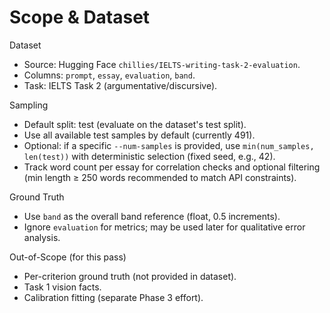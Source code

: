 # Scope & Dataset

Dataset
- Source: Hugging Face `chillies/IELTS-writing-task-2-evaluation`.
- Columns: `prompt`, `essay`, `evaluation`, `band`.
- Task: IELTS Task 2 (argumentative/discursive).

Sampling
- Default split: test (evaluate on the dataset's test split).
- Use all available test samples by default (currently 491).
- Optional: if a specific `--num-samples` is provided, use `min(num_samples, len(test))` with deterministic selection (fixed seed, e.g., 42).
- Track word count per essay for correlation checks and optional filtering (min length ≥ 250 words recommended to match API constraints).

Ground Truth
- Use `band` as the overall band reference (float, 0.5 increments).
- Ignore `evaluation` for metrics; may be used later for qualitative error analysis.

Out-of-Scope (for this pass)
- Per-criterion ground truth (not provided in dataset).
- Task 1 vision facts.
- Calibration fitting (separate Phase 3 effort).
